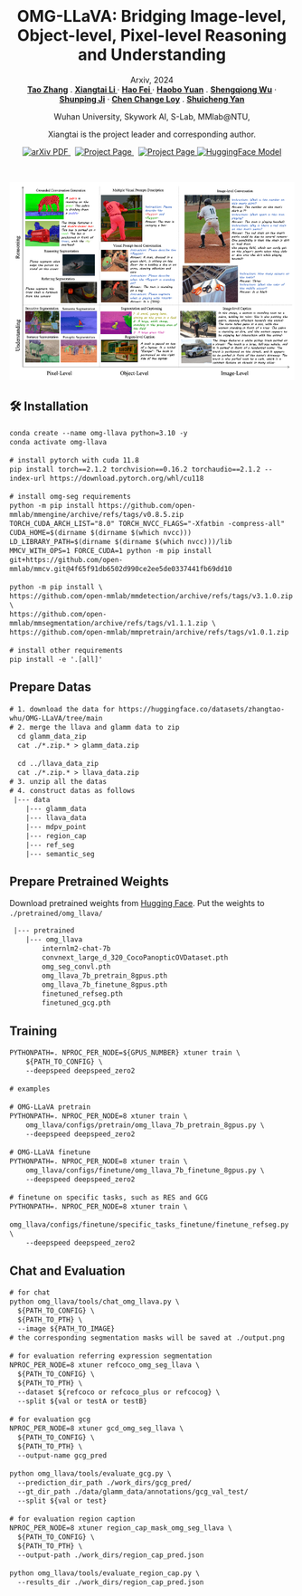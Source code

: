 
<br />
<p align="center">
  <h1 align="center">OMG-LLaVA: Bridging Image-level,
Object-level, Pixel-level Reasoning and Understanding</h1>
  <p align="center">
    Arxiv, 2024
    <br />
    <a href="https://zhang-tao-whu.github.io/"><strong>Tao Zhang</strong></a>
    .
    <a href="https://lxtgh.github.io/"><strong>Xiangtai Li </strong></a>
    ·
    <a href="http://haofei.vip/"><strong>Hao Fei </strong></a>
    ·
    <a href="https://yuanhaobo.me/"><strong>Haobo Yuan</strong></a>
    .
    <a href="https://chocowu.github.io/"><strong>Shengqiong Wu</strong></a>
    ·
    <a href="https://scholar.google.com/citations?user=FjoRmF4AAAAJ&hl=en"><strong>Shunping Ji</strong></a>
    ·
    <a href="https://www.mmlab-ntu.com/person/ccloy/"><strong>Chen Change Loy</strong></a>
    .
    <a href="https://yanshuicheng.info/"><strong>Shuicheng Yan</strong></a>
    
  </p>
  
  <p align="center">
    Wuhan University,
    Skywork AI,
    S-Lab, MMlab@NTU,
  </p>
  
   <p align="center">
    Xiangtai is the project leader and corresponding author.
  </p>
  
  <p align="center">
    <a href=''>
      <img src='https://img.shields.io/badge/Paper-PDF-green?style=flat&logo=arXiv&logoColor=green' alt='arXiv PDF'> </a>
    <a href='https://lxtgh.github.io/project/omg_llava/' style='padding-left: 0.5rem;'>
      <img src='https://img.shields.io/badge/Project-Page-blue?style=flat&logo=Google%20chrome&logoColor=blue' alt='Project Page'> </a>
    <a href='https://huggingface.co/LXT/OMG_Seg' style='padding-left: 0.5rem;'>
      <img src='https://img.shields.io/badge/Huggingface%20Model-8A2BE2' alt='Project Page'> </a>
    <a href="https://huggingface.co/spaces/LXT/OMG_Seg">
    <img src='https://img.shields.io/badge/%F0%9F%A4%97%20Hugging%20Face-App-blue' alt='HuggingFace Model'> </a>
  </p>
<br />

![avatar](./figs/omg_llava.png)

## 🛠️ Installation
```commandline
conda create --name omg-llava python=3.10 -y
conda activate omg-llava

# install pytorch with cuda 11.8
pip install torch==2.1.2 torchvision==0.16.2 torchaudio==2.1.2 --index-url https://download.pytorch.org/whl/cu118

# install omg-seg requirements
python -m pip install https://github.com/open-mmlab/mmengine/archive/refs/tags/v0.8.5.zip
TORCH_CUDA_ARCH_LIST="8.0" TORCH_NVCC_FLAGS="-Xfatbin -compress-all" CUDA_HOME=$(dirname $(dirname $(which nvcc))) LD_LIBRARY_PATH=$(dirname $(dirname $(which nvcc)))/lib MMCV_WITH_OPS=1 FORCE_CUDA=1 python -m pip install git+https://github.com/open-mmlab/mmcv.git@4f65f91db6502d990ce2ee5de0337441fb69dd10

python -m pip install \
https://github.com/open-mmlab/mmdetection/archive/refs/tags/v3.1.0.zip \
https://github.com/open-mmlab/mmsegmentation/archive/refs/tags/v1.1.1.zip \
https://github.com/open-mmlab/mmpretrain/archive/refs/tags/v1.0.1.zip

# install other requirements
pip install -e '.[all]'
```

## Prepare Datas

```shell
# 1. download the data for https://huggingface.co/datasets/zhangtao-whu/OMG-LLaVA/tree/main
# 2. merge the llava and glamm data to zip
  cd glamm_data_zip 
  cat ./*.zip.* > glamm_data.zip
  
  cd ../llava_data_zip
  cat ./*.zip.* > llava_data.zip
# 3. unzip all the datas
# 4. construct datas as follows
 |--- data
    |--- glamm_data
    |--- llava_data
    |--- mdpv_point
    |--- region_cap
    |--- ref_seg
    |--- semantic_seg
```

## Prepare Pretrained Weights

Download pretrained weights from [Hugging Face](https://huggingface.co/zhangtao-whu/OMG-LLaVA/tree/main).
Put the weights to `./pretrained/omg_llava/`
```commandline
 |--- pretrained
    |--- omg_llava
        internlm2-chat-7b
        convnext_large_d_320_CocoPanopticOVDataset.pth
        omg_seg_convl.pth
        omg_llava_7b_pretrain_8gpus.pth
        omg_llava_7b_finetune_8gpus.pth
        finetuned_refseg.pth
        finetuned_gcg.pth
```


## Training

  ```shell
  PYTHONPATH=. NPROC_PER_NODE=${GPUS_NUMBER} xtuner train \
      ${PATH_TO_CONFIG} \
      --deepspeed deepspeed_zero2
  
  # examples
  
  # OMG-LLaVA pretrain    
  PYTHONPATH=. NPROC_PER_NODE=8 xtuner train \
      omg_llava/configs/pretrain/omg_llava_7b_pretrain_8gpus.py \
      --deepspeed deepspeed_zero2
      
  # OMG-LLaVA finetune
  PYTHONPATH=. NPROC_PER_NODE=8 xtuner train \
      omg_llava/configs/finetune/omg_llava_7b_finetune_8gpus.py \
      --deepspeed deepspeed_zero2
      
  # finetune on specific tasks, such as RES and GCG
  PYTHONPATH=. NPROC_PER_NODE=8 xtuner train \
      omg_llava/configs/finetune/specific_tasks_finetune/finetune_refseg.py \
      --deepspeed deepspeed_zero2
  ```

## Chat and Evaluation
  
  ```shell
  # for chat
  python omg_llava/tools/chat_omg_llava.py \
    ${PATH_TO_CONFIG} \
    ${PATH_TO_PTH} \
    --image ${PATH_TO_IMAGE}
  # the corresponding segmentation masks will be saved at ./output.png
  
  # for evaluation referring expression segmentation
  NPROC_PER_NODE=8 xtuner refcoco_omg_seg_llava \
    ${PATH_TO_CONFIG} \
    ${PATH_TO_PTH} \
    --dataset ${refcoco or refcoco_plus or refcocog} \
    --split ${val or testA or testB}
  
  # for evaluation gcg
  NPROC_PER_NODE=8 xtuner gcd_omg_seg_llava \
    ${PATH_TO_CONFIG} \
    ${PATH_TO_PTH} \
    --output-name gcg_pred
  
  python omg_llava/tools/evaluate_gcg.py \
    --prediction_dir_path ./work_dirs/gcg_pred/
    --gt_dir_path ./data/glamm_data/annotations/gcg_val_test/
    --split ${val or test}
    
  # for evaluation region caption
  NPROC_PER_NODE=8 xtuner region_cap_mask_omg_seg_llava \
    ${PATH_TO_CONFIG} \
    ${PATH_TO_PTH} \
    --output-path ./work_dirs/region_cap_pred.json
    
  python omg_llava/tools/evaluate_region_cap.py \
    --results_dir ./work_dirs/region_cap_pred.json
  
  ```

